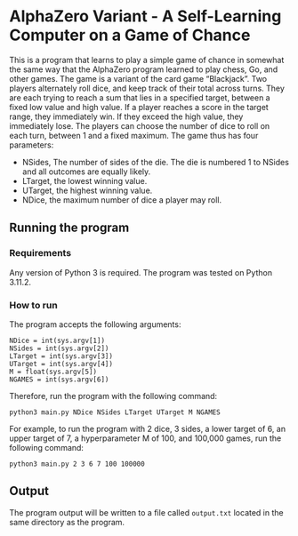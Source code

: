 # AlphaZero Variant - A Self-Learning Computer on a Game of Chance

This is a program that learns to play a simple game of chance in somewhat the same way that the AlphaZero program learned to play chess, Go, and other games. The game is a variant of the card game “Blackjack”. Two players alternately roll dice, and keep track of their total across turns. They are each trying to reach a sum that lies in a specified target, between a fixed low value and high value. If a player reaches a score in the target range, they immediately win. If they exceed the high value, they immediately lose. The players can choose the number of dice to roll on each turn, between 1 and a fixed maximum. The game thus has four parameters:

- NSides, The number of sides of the die. The die is numbered 1 to NSides and all outcomes are equally likely.
- LTarget, the lowest winning value.
- UTarget, the highest winning value.
- NDice, the maximum number of dice a player may roll.

## Running the program

### Requirements

Any version of Python 3 is required. The program was tested on Python 3.11.2.

### How to run

The program accepts the following arguments:

```
NDice = int(sys.argv[1])
NSides = int(sys.argv[2])
LTarget = int(sys.argv[3])
UTarget = int(sys.argv[4])
M = float(sys.argv[5])
NGAMES = int(sys.argv[6])
```

Therefore, run the program with the following command:

```
python3 main.py NDice NSides LTarget UTarget M NGAMES
```

For example, to run the program with 2 dice, 3 sides, a lower target of 6, an upper target of 7, a hyperparameter M of 100, and 100,000 games, run the following command:

```
python3 main.py 2 3 6 7 100 100000
```

## Output

The program output will be written to a file called `output.txt` located in the same directory as the program.
